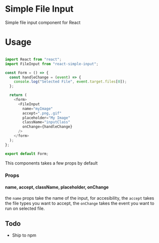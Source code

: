 # Simple File Input

Simple file input component for React

# Usage

```js

import React from "react";
import FileInput from "react-simple-input";

const Form = () => {
  const handleChange = (event) => {
    console.log("Selected File", event.target.files[0]);
  };

  return (
    <form>
      <FileInput
        name="myImage"
        accept=".png,.gif"
        placeholder="My Image"
        className="inputClass"
        onChange={handleChange}
      />
    </form>
  );
};

export default Form;
```
This components takes a few props by default

### Props

#### name, accept, className, placeholder, onChange

the `name` props take the name of the input, for accesibility, the `accept` takes the file types you want to accept, the `onChange` takes the event you want to run on selected file.

## Todo

- Ship to npm
